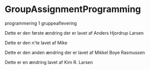 # GroupAssignmentProgramming
programmering 1 gruppeaflevering

Dette er den første ændring der er lavet af Anders Hjordrup Larsen

Dette er den n'te lavet af Mike

Dette er den anden ændring der er lavet af Mikkel Boye Rasmussen

Dette er en ændring lavet af Kim R. Larsen
